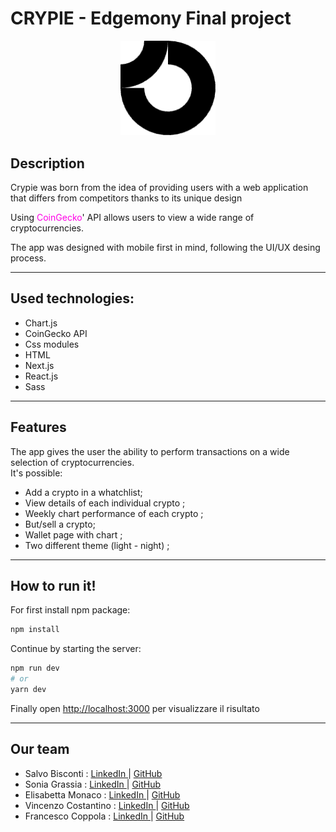 # CRYPIE - Edgemony Final project

<p align="center" width="100%">
<img width="30%" src="./public/logo.png" alt="Logo"> <br>
</p>

## Description

<p  align="left"> Crypie was born from the idea of providing users with a web application that differs from competitors thanks to its unique design</p>
   <p align="left" > Using  <a style='color: rgb(255, 0, 230); text-decoration: none'href='https://www.coingecko.com/'     target='_blank' >CoinGecko</a>' API allows users to view a wide range of cryptocurrencies.  
   <br>
   <p> The app was designed with mobile first in mind, following the UI/UX desing process.  </p>
<hr>

## Used technologies:

  <ul>
    <li>Chart.js</li>
    <li>CoinGecko API</li>
    <li>Css modules</li>
    <li>HTML</li>
        <li>Next.js</li>
      <li>React.js</li>
    <li>Sass</li>

  </ul>
<hr>

## Features

<p  align="left">The app gives the user the ability to perform transactions on a wide selection of cryptocurrencies.
<br>
It's possible:
<ul>
<li> Add a crypto in a whatchlist; </li>
<li> View details of each individual crypto ;</li>
<li> Weekly chart performance of each crypto ;</li>
<li>But/sell a crypto;</li>
<li>Wallet page with chart ; </li>
<li>Two different theme (light - night) ; </li>
</ul>
<hr>

## How to run it!

For first install npm package:

```bash
npm install
```

Continue by starting the server:

```bash
npm run dev
# or
yarn dev
```

Finally open [http://localhost:3000](http://localhost:3000) per visualizzare il risultato

<hr>

## Our team

<ul>
  <li>
 Salvo Bisconti :
    <a href="https://www.linkedin.com/in/salvo-bisconti/">
        LinkedIn
    </a>
    | 
        <a href="https://github.com/SalvoBisconti">
        GitHub
    </a>
  </li>
  <li>
   Sonia Grassia :
    <a href="https://www.linkedin.com/in/sonia-grassia/">
            LinkedIn
    </a>
    | 
        <a href="https://github.com/SoniaGrassia">
        GitHub
    </a>
  </li>
  <li> Elisabetta Monaco :
    <a href="https://www.linkedin.com/in/elisabetta-monaco-5869a9109/">
                  LinkedIn
    </a>
     </a>
    | 
        <a href="https://github.com/bennina">
        GitHub
    </a>
  </li>
  <li> Vincenzo Costantino :
    <a href="https://www.linkedin.com/in/vincenzo-costantino-67b624257/">
                  LinkedIn
    </a>
     </a>
    | 
        <a href="https://github.com/Vinci97">
        GitHub
    </a>
  </li>
  <li> Francesco Coppola :
    <a href="https://www.linkedin.com/in/fra-coppola-5ab6b4257/">
                  LinkedIn
    </a>
     </a>
    | 
        <a href="https://github.com/Franceschio">
        GitHub
    </a>
  </li>
</ul>

</h4>
